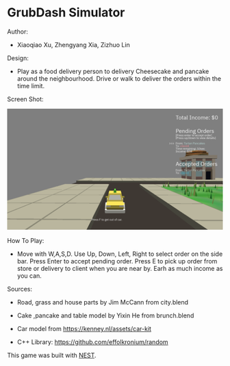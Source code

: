 # GrubDash Simulator

Author:
 - Xiaoqiao Xu, Zhengyang Xia, Zizhuo Lin

Design:
 - Play as a food delivery person to delivery Cheesecake and pancake around the neighbourhood. Drive or walk to deliver the orders within the time limit.

Screen Shot:

![Screen Shot](screenshot.png)

How To Play:
 - Move with W,A,S,D. Use Up, Down, Left, Right to select order on the side bar. Press Enter to accept pending order. Press E to pick up order from store or delivery to client when you are near by. Earh as much income as you can.

Sources:
 - Road, grass and house parts by Jim McCann from city.blend
 - Cake ,pancake and table model by Yixin He from brunch.blend
 - Car model from https://kenney.nl/assets/car-kit

- C++ Library: https://github.com/effolkronium/random

This game was built with [NEST](NEST.md).

